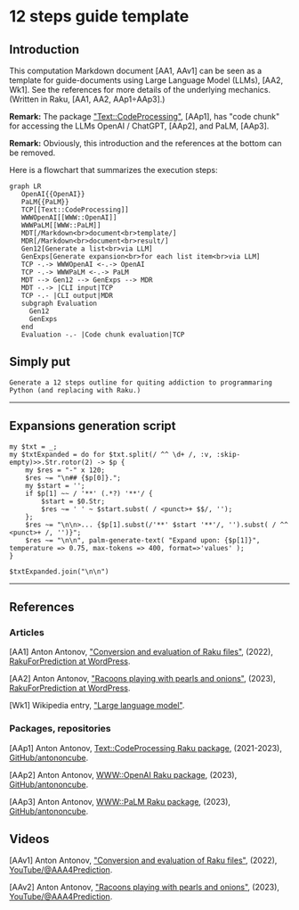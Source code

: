 # 12 steps guide template

## Introduction

This computation Markdown document [AA1, AAv1] can be seen as a template for guide-documents using Large Language Model (LLMs), [AA2, Wk1].
See the references for more details of the underlying mechanics. (Written in Raku, [AA1, AA2, AAp1÷AAp3].)

**Remark:** The package 
["Text::CodeProcessing"](https://raku.land/zef:antononcube/Text::CodeProcessing), [AAp1],
has "code chunk" for accessing the LLMs OpenAI / ChatGPT, [AAp2], and PaLM, [AAp3].

**Remark:** Obviously, this introduction and the references at the bottom can be removed.

Here is a flowchart that summarizes the execution steps:

```mermaid
graph LR
   OpenAI{{OpenAI}}
   PaLM{{PaLM}}
   TCP[[Text::CodeProcessing]]
   WWWOpenAI[[WWW::OpenAI]] 
   WWWPaLM[[WWW::PaLM]]
   MDT[/Markdown<br>document<br>template/]
   MDR[/Markdown<br>document<br>result/]
   Gen12[Generate a list<br>via LLM]
   GenExps[Generate expansion<br>for each list item<br>via LLM]
   TCP -.-> WWWOpenAI <-.-> OpenAI
   TCP -.-> WWWPaLM <-.-> PaLM
   MDT --> Gen12 --> GenExps --> MDR
   MDT -.-> |CLI input|TCP
   TCP -.- |CLI output|MDR
   subgraph Evaluation
     Gen12
     GenExps
   end
   Evaluation -.- |Code chunk evaluation|TCP
```

## Simply put

```palm, format=values, temperature=0.8, max-tokens=600, results=asis, output-prompt=NONE, echo=FALSE
Generate a 12 steps outline for quiting addiction to programmaring Python (and replacing with Raku.)
```

-----

## Expansions generation script

```perl6, results=asis, output-prompt=NONE, echo=FALSE
my $txt = _;
my $txtExpanded = do for $txt.split(/ ^^ \d+ /, :v, :skip-empty)>>.Str.rotor(2) -> $p {
    my $res = "-" x 120; 
    $res ~= "\n## {$p[0]}.";
    my $start = '';
    if $p[1] ~~ / '**' (.*?) '**'/ {
        $start = $0.Str;
        $res ~= ' ' ~ $start.subst( / <punct>+ $$/, '');
    };
    $res ~= "\n\n>... {$p[1].subst(/'**' $start '**'/, '').subst( / ^^ <punct>+ /, '')}"; 
    $res ~= "\n\n", palm-generate-text( "Expand upon: {$p[1]}", temperature => 0.75, max-tokens => 400, format=>'values' );
}

$txtExpanded.join("\n\n") 
```

------

## References

### Articles

[AA1] Anton Antonov,
["Conversion and evaluation of Raku files"](https://rakuforprediction.wordpress.com/2022/11/05/conversion-and-evaluation-of-raku-files/),
(2022),
[RakuForPrediction at WordPress](https://rakuforprediction.wordpress.com).

[AA2] Anton Antonov,
["Racoons playing with pearls and onions"](https://rakuforprediction.wordpress.com/2023/03/12/racoons-playing-with-pearls-and-onions/),
(2023),
[RakuForPrediction at WordPress](https://rakuforprediction.wordpress.com).

[Wk1] Wikipedia entry, ["Large language model"](https://en.wikipedia.org/wiki/Large_language_model).

### Packages, repositories

[AAp1] Anton Antonov,
[Text::CodeProcessing Raku package](https://github.com/antononcube/Raku-Text-CodeProcessing),
(2021-2023),
[GitHub/antononcube](https://github.com/antononcube).

[AAp2] Anton Antonov,
[WWW::OpenAI Raku package](https://github.com/antononcube/Raku-WWW-OpenAI),
(2023),
[GitHub/antononcube](https://github.com/antononcube).

[AAp3] Anton Antonov,
[WWW::PaLM Raku package](https://github.com/antononcube/Raku-WWW-PaLM),
(2023),
[GitHub/antononcube](https://github.com/antononcube).

## Videos

[AAv1] Anton Antonov,
["Conversion and evaluation of Raku files"](https://www.youtube.com/watch?v=GJO7YqjGn6o),
(2022),
[YouTube/@AAA4Prediction](https://www.youtube.com/@AAA4prediction).

[AAv2] Anton Antonov,
["Racoons playing with pearls and onions"](https://www.youtube.com/watch?v=zlkoNZK8MpU),
(2023),
[YouTube/@AAA4Prediction](https://www.youtube.com/@AAA4prediction).
